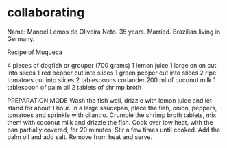 # collaborating

Name: Manoel Lemos de Oliveira Neto.
35 years.
Married.
Brazilian living in Germany.


Recipe of Muqueca

4 pieces of dogfish or grouper (700 grams)
1 lemon juice
1 large onion cut into slices
1 red pepper cut into slices
1 green pepper cut into slices
2 ripe tomatoes cut into slices
2 tablespoons coriander
200 ml of coconut milk
1 tablespoon of palm oil
2 tablets of shrimp broth

PREPARATION MODE
Wash the fish well, drizzle with lemon juice and let stand for about 1 hour.
In a large saucepan, place the fish, onion, peppers, tomatoes and sprinkle with cilantro.
Crumble the shrimp broth tablets, mix them with coconut milk and drizzle the fish.
Cook over low heat, with the pan partially covered, for 20 minutes.
Stir a few times until cooked.
Add the palm oil and add salt.
Remove from heat and serve.
